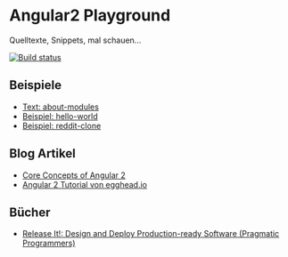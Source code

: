 # Angular2 Playground
Quelltexte, Snippets, mal schauen...

[![Build status](https://api.travis-ci.org/Angular2Buch/code.svg)](https://travis-ci.org/Angular2Buch/code)

## Beispiele

* [Text: about-modules](about-modules)
* [Beispiel: hello-world](hello-world)
* [Beispiel: reddit-clone](reddit-clone)

## Blog Artikel

* [Core Concepts of Angular 2](http://victorsavkin.com/post/118372404541/the-core-concepts-of-angular-2)
* [Angular 2 Tutorial von egghead.io](https://egghead.io/technologies/angular2#)

## B&uuml;cher

* [Release It!: Design and Deploy Production-ready Software (Pragmatic Programmers)](http://www.amazon.de/Release-Production-ready-Software-Pragmatic-Programmers/dp/0978739213/ref=sr_1_1?ie=UTF8&qid=1436466378&sr=8-1&keywords=release+it)
